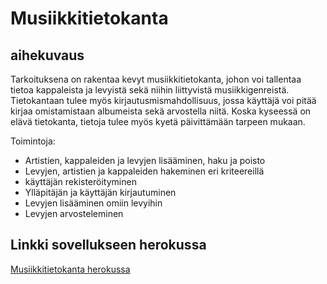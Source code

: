 # Musiikkitietokanta
## aihekuvaus
Tarkoituksena on rakentaa kevyt musiikkitietokanta, johon voi tallentaa tietoa kappaleista ja levyistä
sekä niihin liittyvistä musiikkigenreistä. Tietokantaan tulee myös kirjautusmismahdollisuus, jossa
käyttäjä voi pitää kirjaa omistamistaan albumeista sekä arvostella niitä. Koska kyseessä on elävä
tietokanta, tietoja tulee myös kyetä päivittämään tarpeen mukaan.

Toimintoja:
* Artistien, kappaleiden ja levyjen lisääminen, haku ja poisto
* Levyjen, artistien ja kappaleiden hakeminen eri kriteereillä
* käyttäjän rekisteröityminen
* Ylläpitäjän ja käyttäjän kirjautuminen
* Levyjen lisääminen omiin levyihin
* Levyjen arvosteleminen

## Linkki sovellukseen herokussa
[Musiikkitietokanta herokussa](https://tsoha-musiikkitietokanta.herokuapp.com/)

